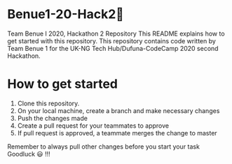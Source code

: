 # Benue1-20-Hack2🚩
Team Benue I 2020, Hackathon 2 Repository
This README explains how to get started with this repository.
This repository contains code written by Team Benue 1 for the UK-NG Tech Hub/Dufuna-CodeCamp 2020 second Hackathon.

# How to get started
1. Clone this repository.
2. On your local machine, create a branch and make necessary changes
3. Push the changes made
4. Create a pull request for your teammates to approve
5. If pull request is approved, a teammate merges the change to master

Remember to always pull other changes before you start your task Goodluck 😃 !!!
